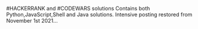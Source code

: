 #HACKERRANK and #CODEWARS solutions
Contains both Python,JavaScript,Shell and Java solutions.
Intensive posting restored from November 1st 2021...






